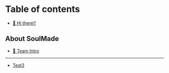 # Table of contents

* [🎀 Hi there!!](README.md)

## About SoulMade

* [🙆 Team Intro](about-soulmade/team-intro.md)

***

* [Test3](page-1.md)
